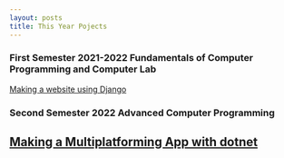 ```yaml
---
layout: posts
title: This Year Pojects
---
```


### First Semester 2021-2022 Fundamentals of Computer Programming and Computer Lab 
[ Making a website using Django ](https://github.com/asmahamid1382/django_project.github.io)
### Second Semester 2022 Advanced Computer Programming
[Making a Multiplatforming App with dotnet ](https://github.com/asmahamid1382/ToDoApp)
---